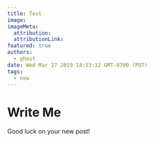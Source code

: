 ```yaml
---
title: Test
image:
imageMeta:
  attribution:
  attributionLink:
featured: true
authors: 
  - ghost
date: Wed Mar 27 2019 14:53:12 GMT-0700 (PDT)
tags:
  - new
---
```


# Write Me

Good luck on your new post!
